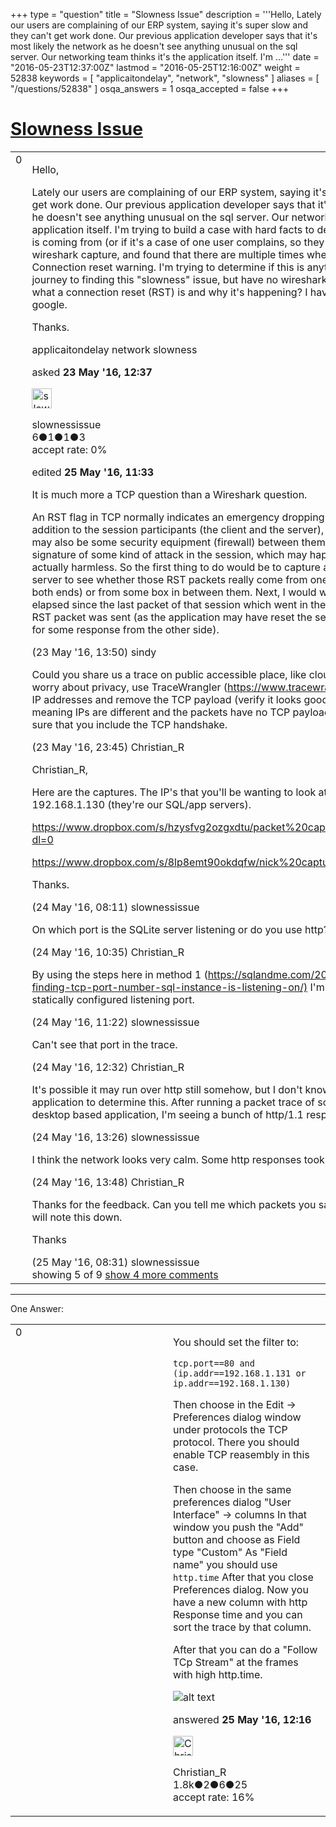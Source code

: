 +++
type = "question"
title = "Slowness Issue"
description = '''Hello, Lately our users are complaining of our ERP system, saying it&#x27;s super slow and they can&#x27;t get work done. Our previous application developer says that it&#x27;s most likely the network as he doesn&#x27;t see anything unusual on the sql server. Our networking team thinks it&#x27;s the application itself. I&#x27;m ...'''
date = "2016-05-23T12:37:00Z"
lastmod = "2016-05-25T12:16:00Z"
weight = 52838
keywords = [ "applicaitondelay", "network", "slowness" ]
aliases = [ "/questions/52838" ]
osqa_answers = 1
osqa_accepted = false
+++

<div class="headNormal">

# [Slowness Issue](/questions/52838/slowness-issue)

</div>

<div id="main-body">

<div id="askform">

<table id="question-table" style="width:100%;"><colgroup><col style="width: 50%" /><col style="width: 50%" /></colgroup><tbody><tr class="odd"><td style="width: 30px; vertical-align: top"><div class="vote-buttons"><span id="post-52838-upvote" class="ajax-command post-vote up" rel="nofollow" title="I like this post (click again to cancel)"> </span><div id="post-52838-score" class="post-score" title="current number of votes">0</div><span id="post-52838-downvote" class="ajax-command post-vote down" rel="nofollow" title="I dont like this post (click again to cancel)"> </span> <span id="favorite-mark" class="ajax-command favorite-mark" rel="nofollow" title="mark/unmark this question as favorite (click again to cancel)"> </span><div id="favorite-count" class="favorite-count"></div></div></td><td><div id="item-right"><div class="question-body"><p>Hello,</p><p>Lately our users are complaining of our ERP system, saying it's super slow and they can't get work done. Our previous application developer says that it's most likely the network as he doesn't see anything unusual on the sql server. Our networking team thinks it's the application itself. I'm trying to build a case with hard facts to determine where this slowness is coming from (or if it's a case of one user complains, so they all complain). I ran a wireshark capture, and found that there are multiple times where there's a [RST, ACK] Connection reset warning. I'm trying to determine if this is anything of significance on my journey to finding this "slowness" issue, but have no wireshark experience. Do you know what a connection reset (RST) is and why it's happening? I haven't found much using google.</p><p>Thanks.</p></div><div id="question-tags" class="tags-container tags"><span class="post-tag tag-link-applicaitondelay" rel="tag" title="see questions tagged &#39;applicaitondelay&#39;">applicaitondelay</span> <span class="post-tag tag-link-network" rel="tag" title="see questions tagged &#39;network&#39;">network</span> <span class="post-tag tag-link-slowness" rel="tag" title="see questions tagged &#39;slowness&#39;">slowness</span></div><div id="question-controls" class="post-controls"></div><div class="post-update-info-container"><div class="post-update-info post-update-info-user"><p>asked <strong>23 May '16, 12:37</strong></p><img src="https://secure.gravatar.com/avatar/89d0fa24f0d43ef501b18f52a0f905ad?s=32&amp;d=identicon&amp;r=g" class="gravatar" width="32" height="32" alt="slownessissue&#39;s gravatar image" /><p><span>slownessissue</span><br />
<span class="score" title="6 reputation points">6</span><span title="1 badges"><span class="badge1">●</span><span class="badgecount">1</span></span><span title="1 badges"><span class="silver">●</span><span class="badgecount">1</span></span><span title="3 badges"><span class="bronze">●</span><span class="badgecount">3</span></span><br />
<span class="accept_rate" title="Rate of the user&#39;s accepted answers">accept rate:</span> <span title="slownessissue has no accepted answers">0%</span></p></div><div class="post-update-info post-update-info-edited"><p><span> edited <strong>25 May '16, 11:33</strong> </span></p></div></div><div id="comments-container-52838" class="comments-container"><span id="52840"></span><div id="comment-52840" class="comment"><div id="post-52840-score" class="comment-score"></div><div class="comment-text"><p>It is much more a TCP question than a Wireshark question.</p><p>An RST flag in TCP normally indicates an emergency dropping of that TCP session. In addition to the session participants (the client and the server), the source of such packet may also be some security equipment (firewall) between them, e.g. due to recognition of a signature of some kind of attack in the session, which may happen even if the session is actually harmless. So the first thing to do would be to capture at both the client PC and the server to see whether those RST packets really come from one of them (so can be seen at both ends) or from some box in between them. Next, I would watch how much time had elapsed since the last packet of that session which went in the opposite direction before the RST packet was sent (as the application may have reset the session as it gave up waiting for some response from the other side).</p></div><div id="comment-52840-info" class="comment-info"><span class="comment-age">(23 May '16, 13:50)</span> <span class="comment-user userinfo">sindy</span></div></div><span id="52849"></span><div id="comment-52849" class="comment"><div id="post-52849-score" class="comment-score"></div><div class="comment-text"><p>Could you share us a trace on public accessible place, like cloudshark or Dropbox... If you worry about privacy, use TraceWrangler (<a href="https://www.tracewrangler.com">https://www.tracewrangler.com</a>) to randomize all IP addresses and remove the TCP payload (verify it looks good before uploading, "good" meaning IPs are different and the packets have no TCP payload anymore). Please make sure that you include the TCP handshake.</p></div><div id="comment-52849-info" class="comment-info"><span class="comment-age">(23 May '16, 23:45)</span> <span class="comment-user userinfo">Christian_R</span></div></div><span id="52865"></span><div id="comment-52865" class="comment"><div id="post-52865-score" class="comment-score"></div><div class="comment-text"><p>Christian_R,</p><p>Here are the captures. The IP's that you'll be wanting to look at are 192.168.1.131 and 192.168.1.130 (they're our SQL/app servers).</p><p><a href="https://www.dropbox.com/s/hzysfvg2ozgxdtu/packet%20capture%20nsweetland.pcapng?dl=0">https://www.dropbox.com/s/hzysfvg2ozgxdtu/packet%20capture%20nsweetland.pcapng?dl=0</a></p><p><a href="https://www.dropbox.com/s/8lp8emt90okdqfw/nick%20capture%202.pcapng?dl=0">https://www.dropbox.com/s/8lp8emt90okdqfw/nick%20capture%202.pcapng?dl=0</a></p><p>Thanks.</p></div><div id="comment-52865-info" class="comment-info"><span class="comment-age">(24 May '16, 08:11)</span> <span class="comment-user userinfo">slownessissue</span></div></div><span id="52866"></span><div id="comment-52866" class="comment"><div id="post-52866-score" class="comment-score"></div><div class="comment-text"><p>On which port is the SQLite server listening or do you use http?</p></div><div id="comment-52866-info" class="comment-info"><span class="comment-age">(24 May '16, 10:35)</span> <span class="comment-user userinfo">Christian_R</span></div></div><span id="52867"></span><div id="comment-52867" class="comment"><div id="post-52867-score" class="comment-score"></div><div class="comment-text"><p>By using the steps here in method 1 (<a href="https://sqlandme.com/2013/05/01/sql-server-finding-tcp-port-number-sql-instance-is-listening-on/)">https://sqlandme.com/2013/05/01/sql-server-finding-tcp-port-number-sql-instance-is-listening-on/)</a> I'm showing port 1433 as a statically configured listening port.</p></div><div id="comment-52867-info" class="comment-info"><span class="comment-age">(24 May '16, 11:22)</span> <span class="comment-user userinfo">slownessissue</span></div></div><span id="52871"></span><div id="comment-52871" class="comment not_top_scorer"><div id="post-52871-score" class="comment-score"></div><div class="comment-text"><p>Can't see that port in the trace.</p></div><div id="comment-52871-info" class="comment-info"><span class="comment-age">(24 May '16, 12:32)</span> <span class="comment-user userinfo">Christian_R</span></div></div><span id="52873"></span><div id="comment-52873" class="comment not_top_scorer"><div id="post-52873-score" class="comment-score"></div><div class="comment-text"><p>It's possible it may run over http still somehow, but I don't know enough about the application to determine this. After running a packet trace of someone logging into the desktop based application, I'm seeing a bunch of http/1.1 responses though.</p></div><div id="comment-52873-info" class="comment-info"><span class="comment-age">(24 May '16, 13:26)</span> <span class="comment-user userinfo">slownessissue</span></div></div><span id="52874"></span><div id="comment-52874" class="comment not_top_scorer"><div id="post-52874-score" class="comment-score"></div><div class="comment-text"><p>I think the network looks very calm. Some http responses took long time.</p></div><div id="comment-52874-info" class="comment-info"><span class="comment-age">(24 May '16, 13:48)</span> <span class="comment-user userinfo">Christian_R</span></div></div><span id="52919"></span><div id="comment-52919" class="comment not_top_scorer"><div id="post-52919-score" class="comment-score"></div><div class="comment-text"><p>Thanks for the feedback. Can you tell me which packets you saw that took a long time? I will note this down.</p><p>Thanks</p></div><div id="comment-52919-info" class="comment-info"><span class="comment-age">(25 May '16, 08:31)</span> <span class="comment-user userinfo">slownessissue</span></div></div></div><div id="comment-tools-52838" class="comment-tools"><span class="comments-showing"> showing 5 of 9 </span> <a href="#" class="show-all-comments-link">show 4 more comments</a></div><div class="clear"></div><div id="comment-52838-form-container" class="comment-form-container"></div><div class="clear"></div></div></td></tr></tbody></table>

------------------------------------------------------------------------

<div class="tabBar">

<span id="sort-top"></span>

<div class="headQuestions">

One Answer:

</div>

</div>

<span id="52933"></span>

<div id="answer-container-52933" class="answer">

<table style="width:100%;"><colgroup><col style="width: 50%" /><col style="width: 50%" /></colgroup><tbody><tr class="odd"><td style="width: 30px; vertical-align: top"><div class="vote-buttons"><span id="post-52933-upvote" class="ajax-command post-vote up" rel="nofollow" title="I like this post (click again to cancel)"> </span><div id="post-52933-score" class="post-score" title="current number of votes">0</div><span id="post-52933-downvote" class="ajax-command post-vote down" rel="nofollow" title="I dont like this post (click again to cancel)"> </span></div></td><td><div class="item-right"><div class="answer-body"><p>You should set the filter to:</p><pre><code>tcp.port==80 and (ip.addr==192.168.1.131 or ip.addr==192.168.1.130)</code></pre><p>Then choose in the Edit -&gt; Preferences dialog window under protocols the TCP protocol. There you should enable TCP reasembly in this case.</p><p>Then choose in the same preferences dialog "User Interface" -&gt; columns In that window you push the "Add" button and choose as Field type "Custom" As "Field name" you should use <code>http.time</code> After that you close Preferences dialog. Now you have a new column with http Response time and you can sort the trace by that column.</p><p>After that you can do a "Follow TCp Stream" at the frames with high http.time.</p><p><img src="https://osqa-ask.wireshark.org/upfiles/25-05-_2016_20-56-42.png" alt="alt text" /></p></div><div class="answer-controls post-controls"></div><div class="post-update-info-container"><div class="post-update-info post-update-info-user"><p>answered <strong>25 May '16, 12:16</strong></p><img src="https://secure.gravatar.com/avatar/3b24b339fc62fb46dced6a443d3202ea?s=32&amp;d=identicon&amp;r=g" class="gravatar" width="32" height="32" alt="Christian_R&#39;s gravatar image" /><p><span>Christian_R</span><br />
<span class="score" title="1830 reputation points"><span>1.8k</span></span><span title="2 badges"><span class="badge1">●</span><span class="badgecount">2</span></span><span title="6 badges"><span class="silver">●</span><span class="badgecount">6</span></span><span title="25 badges"><span class="bronze">●</span><span class="badgecount">25</span></span><br />
<span class="accept_rate" title="Rate of the user&#39;s accepted answers">accept rate:</span> <span title="Christian_R has 25 accepted answers">16%</span></p></img></div></div><div id="comments-container-52933" class="comments-container"></div><div id="comment-tools-52933" class="comment-tools"></div><div class="clear"></div><div id="comment-52933-form-container" class="comment-form-container"></div><div class="clear"></div></div></td></tr></tbody></table>

</div>

<div class="paginator-container-left">

</div>

</div>

</div>


